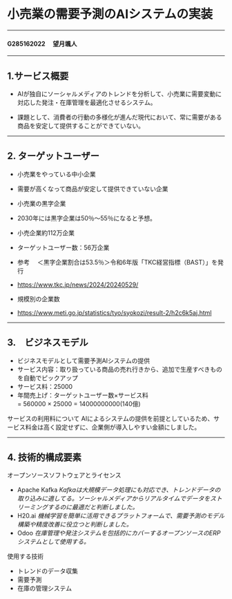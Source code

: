 # 小売業の需要予測のAIシステムの実装
----
#### G285162022 　望月颯人
----
## 1.サービス概要
- AIが独自にソーシャルメディアのトレンドを分析して、小売業に需要変動に対応した発注・在庫管理を最適化させるシステム。

- 課題として、消費者の行動の多様化が進んだ現代において、常に需要がある商品を安定して提供することができていない。

----
## 2. ターゲットユーザー
- 小売業をやっている中小企業
- 需要が高くなって商品が安定して提供できていない企業
- 小売業の黒字企業
- 2030年には黒字企業は50％〜55％になると予想。
- 小売企業約112万企業
- ターゲットユーザー数：56万企業

- 参考　
＜黒字企業割合は53.5％＞令和6年版「TKC経営指標（BAST）」を発行
- https://www.tkc.jp/news/2024/20240529/
- 規模別の企業数
- https://www.meti.go.jp/statistics/tyo/syokozi/result-2/h2c6k5aj.html

----
## 3.　ビジネスモデル
- ビジネスモデルとして需要予測AIシステムの提供   
- サービス内容：取り扱っている商品の売れ行きから、追加で生産すべきものを自動でピックアップ  
- サービス料：25000  
- 年間売上げ：ターゲットユーザー数×サービス料  
            = 560000 × 25000
            = 14000000000(140億)

サービスの利用料について
AIによるシステムの提供を前提としているため、サービス料金は高く設定せずに、企業側が導入しやすい金額にしました。

----
## 4. 技術的構成要素
オープンソースソフトウェアとライセンス

- Apache Kafka
*Kafkaは大規模データ処理にも対応でき、トレンドデータの取り込みに適してる。ソーシャルメディアからリアルタイムでデータをストリーミングするのに最適だと判断しました。*
- H20.ai
*機械学習を簡単に活用できるプラットフォームで、需要予測のモデル構築や精度改善に役立つと判断しました。*
- Odoo
*在庫管理や発注システムを包括的にカバーするオープンソースのERPシステムとして使用する。*

使用する技術
- トレンドのデータ収集
- 需要予測
- 在庫の管理システム
